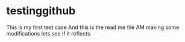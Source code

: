# testinggithub
This is my first test case
And this is the read me file
AM making some modifications lets see if it reflects
